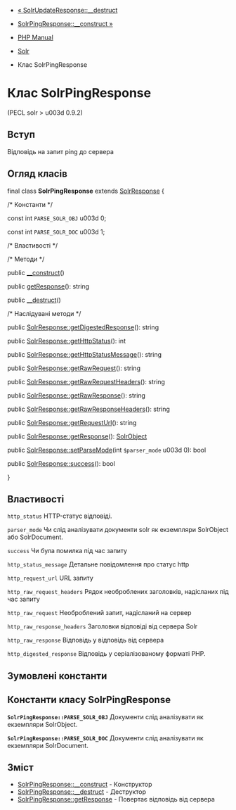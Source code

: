 - [« SolrUpdateResponse::\_\_destruct](solrupdateresponse.destruct.md)
- [SolrPingResponse::\_\_construct »](solrpingresponse.construct.md)

- [PHP Manual](index.md)
- [Solr](book.solr.md)
- Клас SolrPingResponse

# Клас SolrPingResponse

(PECL solr \> u003d 0.9.2)

## Вступ

Відповідь на запит ping до сервера

## Огляд класів

final class **SolrPingResponse** extends
[SolrResponse](class.solrresponse.md) {

/\* Константи \*/

const int `PARSE_SOLR_OBJ` u003d 0;

const int `PARSE_SOLR_DOC` u003d 1;

/\* Властивості \*/

/\* Методи \*/

public [\_\_construct](solrpingresponse.construct.md)()

public [getResponse](solrpingresponse.getresponse.md)(): string

public [\_\_destruct](solrpingresponse.destruct.md)()

/\* Наслідувані методи \*/

public
[SolrResponse::getDigestedResponse](solrresponse.getdigestedresponse.md)():
string

public [SolrResponse::getHttpStatus](solrresponse.gethttpstatus.md)():
int

public
[SolrResponse::getHttpStatusMessage](solrresponse.gethttpstatusmessage.md)():
string

public [SolrResponse::getRawRequest](solrresponse.getrawrequest.md)():
string

public
[SolrResponse::getRawRequestHeaders](solrresponse.getrawrequestheaders.md)():
string

public
[SolrResponse::getRawResponse](solrresponse.getrawresponse.md)():
string

public
[SolrResponse::getRawResponseHeaders](solrresponse.getrawresponseheaders.md)():
string

public [SolrResponse::getRequestUrl](solrresponse.getrequesturl.md)():
string

public [SolrResponse::getResponse](solrresponse.getresponse.md)():
[SolrObject](class.solrobject.md)

public [SolrResponse::setParseMode](solrresponse.setparsemode.md)(int
`$parser_mode` u003d 0): bool

public [SolrResponse::success](solrresponse.success.md)(): bool

}

## Властивості

`http_status`
HTTP-статус відповіді.

`parser_mode`
Чи слід аналізувати документи solr як екземпляри SolrObject або
SolrDocument.

`success`
Чи була помилка під час запиту

`http_status_message`
Детальне повідомлення про статус http

`http_request_url`
URL запиту

`http_raw_request_headers`
Рядок необроблених заголовків, надісланих під час запиту

`http_raw_request`
Необроблений запит, надісланий на сервер

`http_raw_response_headers`
Заголовки відповіді від сервера Solr

`http_raw_response`
Відповідь у відповідь від сервера

`http_digested_response`
Відповідь у серіалізованому форматі PHP.

## Зумовлені константи

## Константи класу SolrPingResponse

**`SolrPingResponse::PARSE_SOLR_OBJ`**
Документи слід аналізувати як екземпляри SolrObject.

**`SolrPingResponse::PARSE_SOLR_DOC`**
Документи слід аналізувати як екземпляри SolrDocument.

## Зміст

- [SolrPingResponse::\_\_construct](solrpingresponse.construct.md) -
Конструктор
- [SolrPingResponse::\_\_destruct](solrpingresponse.destruct.md) -
Деструктор
- [SolrPingResponse::getResponse](solrpingresponse.getresponse.md) -
Повертає відповідь від сервера
